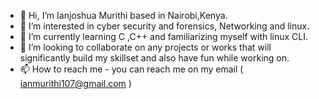 - 👋 Hi, I’m Ianjoshua Murithi based in Nairobi,Kenya.
- 👀 I’m interested in cyber security and forensics, Networking and linux.
- 🌱 I’m currently learning C ,C++ and familiarizing myself with linux CLI. 
- 💞️ I’m looking to collaborate on any projects or works that will significantly build my skillset and also have fun while working on.
- 📫 How to reach me - you can reach me on my email ( ianmurithi107@gmail.com )

<!---
ianjoshua-M/ianjoshua-M is a ✨ special ✨ repository because its `README.md` (this file) appears on your GitHub profile.
You can click the Preview link to take a look at your changes.
--->
